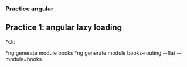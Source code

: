 ### Practice angular

## Practice 1: angular lazy loading

*cli: 

*ng generate module books
*ng generate module books-routing --flat --module=books